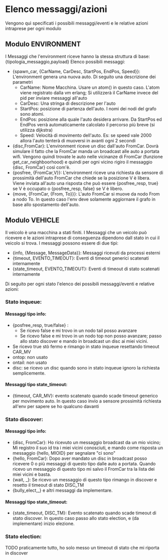 # Elenco messaggi/azioni
Vengono quì specificati i possibili messaggi/eventi e le relative azioni intraprese per ogni modulo
## Modulo ENVIRONMENT
I Messaggi che l'environment riceve hanno la stessa struttura di base: {tipologia_messaggio,payload}
Elenco possibili messaggi:
 - {spawn_car, {CarName, CarDesc, StartPos, EndPos, Speed}}: L'environment genera una nuova auto. Di seguito una descrizione dei parametri
   - CarName: Nome Macchina. Usare un atom() in questo caso. L'atom viene registrato dalla vm erlang; Si utilizzerà il CarName invece del pid per inviare messaggi all'auto
   - CarDesc: Una stringa di descrizione per l'auto
   - StartPos: posizione di partenza dell'auto. I nomi dei nodi del grafo sono atomi.
   - EndPos: posizione alla quale l'auto desidera arrivare. Da StartPos ed EndPos verrà automaticamente calcolato il percorso più breve (si utilizza dijkstra)
   - Speed: Velocità di movimento dell'auto. Es: se speed vale 2000 allora l'auto tenterà di muoversi in avanti ogni 2 secondi
 - {disc,FromCar}: L'environment riceve un disc dall'auto FromCar. Dovrà simulare il fatto che la FromCar manda un broadcast alle auto a portata wifi. Vengono quindi trovate le auto nelle vicinanze di FromCar (funzione get_car_neighboorhood) e quindi per ogni vicino rigiro il messaggio {disc, FromCar} così com'è.
 - {posfree, {FromCar,V}}: L'environment riceve una richiesta da sensore di prossimità dell'auto FromCar che chiede se la posizione V è libera. Viene inviata all'auto una risposta che può essere {posfree_resp, true} se V è occupato o {posfree_resp, false} se V è libero.
 - {move, {FromCar, {From, To}}}: L'auto FromCar si muove da nodo From a nodo To. In questo caso l'env deve solamente aggiornare il grafo in base allo spostamento dell'auto.

## Modulo VEHICLE
Il veicolo è una macchina a stati finiti.
I Messaggi che un veicolo può ricevere e le azioni intraprese di conseguenza dipendono dall stato in cui il veicolo si trova.
I messaggi possono essere di due tipi:
 - {info, {Message, MessageData}}: Messaggi ricevuti da processi esterni
 - {timeout, EVENTO_TIMEOUT}: Eventi di timeout generici scatenati internamente
 - {state_timeout, EVENTO_TIMEOUT}: Eventi di timeout di stato scatenati internamente

Di seguito per ogni stato l'elenco dei possibili messaggi/eventi e relative azioni:
### Stato inqueue:
#### Messaggi tipo info:
 - {posfree_resp, true/false} :  
   - Se ricevo false e mi trovo in un nodo tail posso avanzare
   - Se ricevo false e mi trovo in un nodo top non posso avanzare; passo allo stato discover e mando in broadcast un disc ai miei vicini.
  - Se ricevo true stò fermo e rimango in stato inqueue resettando timeout CAR_MV
 - ontop: non usato
 - ontail: non usato
 - disc: se ricevo un disc quando sono in stato inqueue ignoro la richiesta semplicemente.
#### Messaggi tipo state_timeout: 
 - {timeout, CAR_MV}: evento scatenato quando scade timeout generico per movimento auto. In questo caso invio a sensore prossimità richiesta all'env per sapere se ho qualcuno davanti
### Stato discover:
#### Messaggi tipo info:
 - {disc, FromCar}: Ho ricevuto un messaggio broadcast da un mio vicino; Mi registro il suo id tra i miei vicini conosciuti, e mando come risposta un messaggio {hello, MIOID} per segnalare "ci sono"
 - {hello, FromCar}: Dopo aver mandato un disc in broadcast posso ricevere 0 o più messaggi di questo tipo dalle auto a portata. Quando ricevo un messaggio di questo tipo mi salvo il FromCar tra la lista dei miei vicini e basta.
 - {wait, _}: Se ricevo un messaggio di questo tipo rimango in discover e resetto il timeout di stato DISC_TM
 - {bully_elect,_} e altri messaggi da implementare.
#### Messaggi tipo state_timeout:
 - {state_timeout, DISC_TM}: Evento scatenato quando scade timeout di stato discover. In questo caso passo allo stato election, e (da implementare) inizio elezione.

### Stato election: 
TODO praticamente tutto, ho solo messo un timeout di stato che mi riporta in discover

